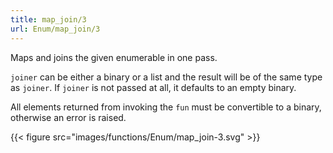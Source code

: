 ```yaml
---
title: map_join/3
url: Enum/map_join/3
---
```


Maps and joins the given enumerable in one pass.

`joiner` can be either a binary or a list and the result will be of the same type as `joiner`. If `joiner` is not passed at all, it defaults to an empty binary.

All elements returned from invoking the `fun` must be convertible to a binary, otherwise an error is raised.

{{< figure src="images/functions/Enum/map_join-3.svg" >}}
